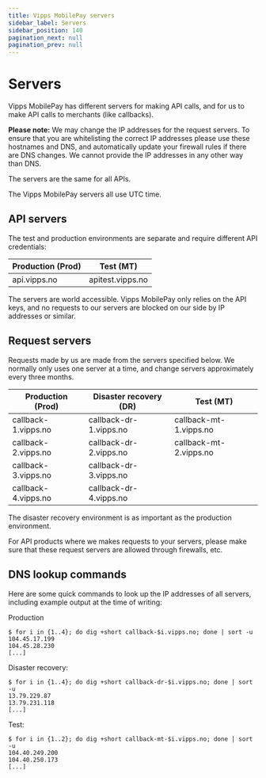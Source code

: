 ```yaml
---
title: Vipps MobilePay servers
sidebar_label: Servers
sidebar_position: 140
pagination_next: null
pagination_prev: null
---
```


# Servers

Vipps MobilePay has different servers for making API calls, and for us
to make API calls to merchants (like callbacks).

**Please note:** We may change the IP addresses for the request servers. To ensure
that you are whitelisting the correct IP addresses please use these hostnames
and DNS, and automatically update your firewall rules if there are DNS changes.
We cannot provide the IP addresses in any other way than DNS.

The servers are the same for all APIs.

The Vipps MobilePay servers all use UTC time.

## API servers

The test and production environments are separate and require different API credentials:

| Production (Prod) | Test (MT)        |
|-------------------|------------------|
| api.vipps.no      | apitest.vipps.no |

The servers are world accessible. Vipps MobilePay only relies on the API keys, and
no requests to our servers are blocked on our side by IP addresses or similar.

## Request servers

Requests made by us are made from the servers specified below.
We normally only uses one server at a time, and change servers approximately
every three months.

| Production (Prod)   | Disaster recovery (DR) | Test (MT)              |
|---------------------|------------------------|------------------------|
| callback-1.vipps.no | callback-dr-1.vipps.no | callback-mt-1.vipps.no |
| callback-2.vipps.no | callback-dr-2.vipps.no | callback-mt-2.vipps.no |
| callback-3.vipps.no | callback-dr-3.vipps.no |                        |
| callback-4.vipps.no | callback-dr-4.vipps.no |                        |

The disaster recovery environment is as important as the production environment.

For API products where we makes requests to your servers, please make sure
that these request servers are allowed through firewalls, etc.

## DNS lookup commands

Here are some quick commands to look up the IP addresses of all servers,
including example output at the time of writing:

Production
```
$ for i in {1..4}; do dig +short callback-$i.vipps.no; done | sort -u
104.45.17.199
104.45.28.230
[...]
```

Disaster recovery:
```
$ for i in {1..4}; do dig +short callback-dr-$i.vipps.no; done | sort -u
13.79.229.87
13.79.231.118
[...]
```

Test:
```
$ for i in {1..2}; do dig +short callback-mt-$i.vipps.no; done | sort -u
104.40.249.200
104.40.250.173
[...]
```